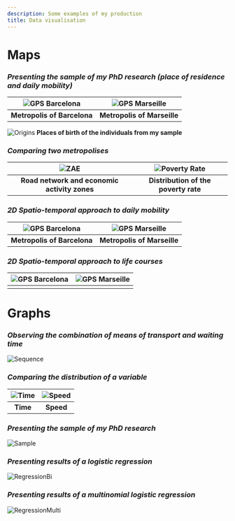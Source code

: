 ```yaml
---
description: Some examples of my production
title: Data visualisation
---
```


# **Maps**

### *Presenting the sample of my PhD research (place of residence and daily mobility)*

![GPS Barcelona](/images/TrackingMAMP.png) |  ![GPS Marseille](/images/TrackingRMB.png)
:-------------------------:|:-------------------------:
**Metropolis of Barcelona**    |**Metropolis of Marseille**


![Origins](/images/CarteOrigines.png) 
**Places of birth of the individuals from my sample** 

### *Comparing two metropolises* 

![ZAE](/images/ComparaisonRoutierZAE.png) |  ![Poverty Rate](/images/ComparaisonDistributionTxdePauvreté.png)
:-------------------------:|:-------------------------:
**Road network and economic activity zones**    |**Distribution of the poverty rate**

### *2D Spatio-temporal approach to daily mobility*

![GPS Barcelona](/images/2DDailyMobilityG.jpg) |  ![GPS Marseille](/images/2DDailyMobilityM.jpg)
:-------------------------:|:-------------------------:
  **Metropolis of Barcelona** | **Metropolis of Marseille**

### *2D Spatio-temporal approach to life courses*

![GPS Barcelona](/images/2DLifeTrajectoryR.jpg) |  ![GPS Marseille](/images/2DLifeTrajectoryK.jpg)
:-------------------------:|:-------------------------:
                          |

# **Graphs**

### *Observing the combination of means of transport and waiting time*

![Sequence](/images/Sequence.png)

### *Comparing the distribution of a variable*


![Time](/images/Temps.jpg) |   ![Speed](/images/Vitesse.jpg)
:-------------------------:|:-------------------------:
  **Time** | **Speed** 
  

### *Presenting the sample of my PhD research*

![Sample](/images/GraphTypologie.jpg)

### *Presenting results of a logistic regression*

![RegressionBi](/images/RegressionBi.png)

### *Presenting results of a multinomial logistic regression*

![RegressionMulti](/images/RegressionMulti.png)